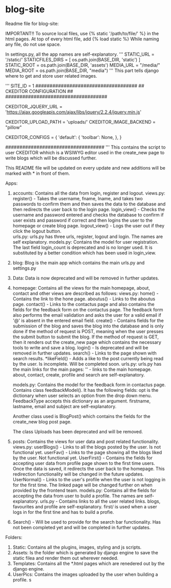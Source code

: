 # blog-site
Readme file for blog-site:

IMPORTANT!!
To source local files, use {% static '/path/to/file/' %} in the html pages. 
At top of every html file, add {% load static %}
While naming any file, do not use space.

In settings.py, all the app names are self-explanatory.
''' STATIC_URL = '/static/'
STATICFILES_DIRS = [
    os.path.join(BASE_DIR, 'static')
]
STATIC_ROOT = os.path.join(BASE_DIR, 'assets')
MEDIA_URL = "/media/"
MEDIA_ROOT = os.path.join(BASE_DIR, "media")
''' 
This part tells django where to get and store user related images. 


''' SITE_ID = 1
####################################
    ##  CKEDITOR CONFIGURATION ##
####################################

CKEDITOR_JQUERY_URL = 'https://ajax.googleapis.com/ajax/libs/jquery/2.2.4/jquery.min.js'

CKEDITOR_UPLOAD_PATH = 'uploads/'
CKEDITOR_IMAGE_BACKEND = "pillow"

CKEDITOR_CONFIGS = {
    'default': {
        'toolbar': None,
    },
}

###################################
'''
This contains the script to user CKEDITOR whhich is a WSIWYG editor used in the create_new page to write blogs which will be discussed further. 

This README file will be updated on every update and new additions will be marked with * in front of them. 

Apps:
1. accounts: Contains all the data from login, register and logout.
    views.py: 
        register() - Takes the username, fname, lname, and takes two passwords to confirm them and then saves the data to the database and then redirects the user back to the login page.
        login_view() - Checks the username and password entered and checks the database to confirm if user exists and password if correct and then logins the user to the homepage or create blog page.
        logout_view() - Logs the user out if they click the logout button.  
    urls.py:
        urls.py has three urls, register, logout and login. The names are self explanatory.
    models.py:
         Contains the model for user registration. The last field login_count is deprecated and is no longer used. It is substituted by a better condition which has been used in login_view.

2. blog: Blog is the main app which contains the main urls.py and settings.py

3. Data: Data is now deprecated and will be removed in further updates. 

4. homepage: Contains all the views for the main homepage, about, contact and other views are described as follows:
    views.py:
        home() - Contains the link to the hone page.
        aboutus() - Links to the aboutus page.
        contact() - Links to the contactus page and also contains the fields for the feedback form on the contactus page. The feedback form also performs the email validation and asks the user for a valid email if '@' is absent in the entered email field.
        create() - Contains fields for the submission of the blog and saves the blog into the database and is only done if the method of request is POST, meaning when the user presses the submit button to submit the blog. 
        If the method of request is GET, then it renders out the create_new page which contains the necessary tools to write and save a blog.
        login() - Is deprecated and will be removed in further updates.
        search() - Links to the page shown with search results.
        *likeField() - Adds a like to the post currently being read by the user. Is incomplete. Will be completed soon. 
    urls.py: 
        urls.py has the main links for the main pages:
        '' - links to the main homepage.
        about, contact, create, profile and search are self-explanatory.
    
    models.py:  Contains the model for the feedback form in contactus page.
    Contains class feedbackModel(). It has the following fields:
    opt is the dictionary when user selects an option from the drop down menu. 
    FeedbackType accepts this dictionary as an argument. 
    firstname, lastname, email and subject are self-explanatory.

    Another class used is BlogPost() which contains the fields for the create_new blog post page.

    The class Uploads has been deprecated and will be removed.

5. posts: Contains the views for user data and post related functionality. 
    views.py:
        userBlogs() - Links to all the blogs posted by the user. Is not functional yet. 
        userFav() - Links to the page showing all the blogs liked by the user. Not functional yet.
        UserFirst() - Contains the fields for accepting user data from profile page shown to the first time users. Once the data is saved, it redirects the user back to the homepage. This redirection functionality will be changed in the future updates.
        UserNormal() - Links to the user's profile when the user is not logging in for the first time. The linked page will be changed further on when provided by the frontend team.
    models.py: Contains all the fields for accepting the data from user to build a profile. The names are self-explanatory.
    urls.py - Contains links to all the user related links. blogs, favourites and profile are self-explanatory. first/ is used when a user logs in for the first tine and has to build a profie.

6. Search() - Will be used to provide for the search bar functionality. Has not been completed yet and will be completed in further updates. 


Folders:
1. Static: Contains all the plugins, images, styling and js scripts.
2. Assets: Is the folder which is generated by django engine to save the static filea and render them out wherever needed. 
3. Templates: Contains all the *.html pages which are renedered out by the django engine.
4. UserPics: Contains the images uploaded by the user when building a profile.
s
